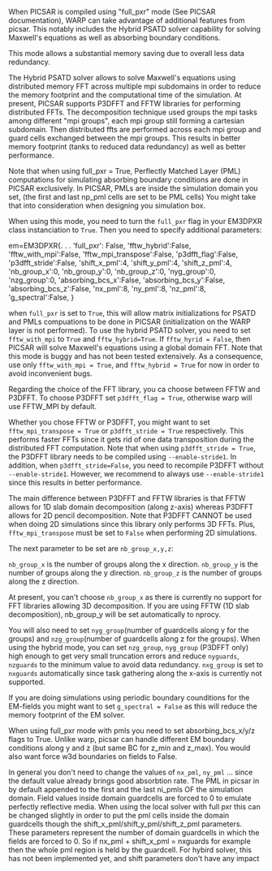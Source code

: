 When PICSAR is compiled using "full_pxr" mode (See PICSAR documentation), WARP can take advantage
of additional features from picsar. This notably includes the Hybrid PSATD solver capability for solving Maxwell's equations as well as absorbing boundary conditions.

This mode allows a substantial memory saving due to overall less data redundancy. 

The Hybrid PSATD solver allows to solve Maxwell's equations using distributed memory FFT across multiple mpi subdomains in order to reduce the memory footprint and the computational time of the simulation. At present, PICSAR supports
P3DFFT and FFTW libraries for performing distributed FFTs. The decomposition technique used groups the mpi tasks among different "mpi groups", each mpi group still forming a cartesian subdomain.
Then distributed ffts are performed across each mpi group and guard cells exchanged between the mpi groups. This results in better memory footprint (tanks to reduced data redundancy) as well as better performance.

Note that when using full_pxr = True, Perflectly Matched Layer (PML) computations for simulating absorbing boundary conditions are done in PICSAR exclusively. In PICSAR, PMLs are inside the simulation domain you set, (the first and last np_pml cells are set to be PML cells)
You might take that into consideration when designing you simulation box.


When using this mode, you need to turn the `full_pxr` flag in your EM3DPXR class instanciation to `True`.
Then you need to specify additional parameters:


em=EM3DPXR{.
	   .
	   .
           'full_pxr': False,
           'fftw_hybrid':False,
           'fftw_with_mpi':False,
           'fftw_mpi_transpose':False,
           'p3dfft_flag':False,
           'p3dfft_stride':False,
	   'shift_x_pml':4,
           'shift_y_pml':4,
           'shift_z_pml':4,
           'nb_group_x':0,
           'nb_group_y':0,
           'nb_group_z':0,
           'nyg_group':0,
           'nzg_group':0,
	   'absorbing_bcs_x':False,
           'absorbing_bcs_y':False,
           'absorbing_bcs_z':False,
           'nx_pml':8,
           'ny_pml':8,
           'nz_pml':8,
           'g_spectral':False,
           }

when `full_pxr` is set to `True`, this will allow matrix initializations for PSATD and PMLs compuations to be done in PICSAR (initialization on the WARP layer is not performed).
To use the hybrid PSATD solver, you need to set `fftw_with_mpi` to `True` and `fftw_hybrid=True`. If `fftw_hyrid = False`, then PICSAR will solve Maxwell's equations 
using a global domain FFT. Note that this mode is buggy and has not been tested extensively. As a consequence, use only `fftw_with_mpi = True`, and `fftw_hybrid = True` for now in order to avoid inconvenient bugs.

Regarding the choice of the FFT library, you ca choose between FFTW and P3DFFT. To choose P3DFFT set `p3dfft_flag = True`, otherwise warp will use FFTW_MPI by default.

Whether you chose FFTW or P3DFFT, you might want to set `fftw_mpi_transpose = True` or `p3dfft_stride = True` respectively. This performs faster FFTs since it gets rid of one data transposition during the distributed FFT computation.
Note that when using `p3dfft_stride = True`, the P3DFFT library needs to be compiled using `--enable-stride1`. In addition, when `p3dfft_stride=False`, you need to recompile P3DFFT without `--enable-stride1`. However, we recommend to always use `--enable-stride1` since this results in better performance.


The main difference between P3DFFT and FFTW libraries is that FFTW allows for 1D slab domain decomposition (along z-axis) whereas P3DFFT allows for 2D pencil decomposition. Note that P3DFFT CANNOT be used when doing 2D simulations since this library only performs 3D FFTs.
Plus, `fftw_mpi_transpose` must be set to `False` when performing 2D simulations.


The next parameter to be set are `nb_group_x,y,z`: 

`nb_group_x` is the number of groups along the x direction.
`nb_group_y` is the number of groups along the y direction.
`nb_group_z` is the number of groups along the z direction.

At present, you can't choose `nb_group_x` as there is currently no support for FFT libraries allowing 3D decomposition. If you are using FFTW (1D slab decomposition), nb_group_y will be set automatically to nprocy.  

You will also need to set `nyg_group`(number of guardcells along y for the groups)
and `nzg_group`(number of guardcells along z  for the groups). When using the hybrid mode, you can set `nzg_group`, `nyg_group` (P3DFFT only) high enough to get very small truncation errors and reduce `nyguards`, `nzguards` to the minimum value to avoid data redundancy. 
`nxg_group` is set to `nxguards` automatically since task gathering along the x-axis is currently not supported.


If you are doing simulations using periodic boundary counditions for the EM-fields you might want to set `g_spectral = False` as this will reduce the memory footprint of the EM solver.

When using full_pxr mode with pmls you need to set absorbing_bcs_x/y/z flags to True. Unlike warp, picsar can handle different EM boundary conditions along y and z (but same BC for z_min and z_max).
You would also want force w3d boundaries on fields to False.

In general you don't need to change the values of `nx_pml`, `ny_pml` ... since the default value already brings good absorbtion rate.
The PML in picsar in by default appended to the first  and the last ni_pmls OF the simulation domain. Field values inside domain guardcells are forced to 0 to emulate perfectly reflective media.
When using the local solver with full pxr this can be changed slightly in order to put the pml cells inside the domain guardcells though the shift_x_pml/shift_y_pml/shift_z_pml parameters.
These parameters represent the number of domain guardcells in which the fields are forced to 0. So if nx_pml + shift_x_pml = nxguards for example then the whole pml region is held by the guardcell.
For hybird solver, this has not been implemented yet, and shift parameters don't have any impact








